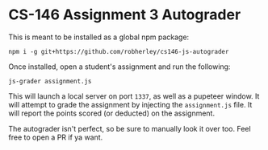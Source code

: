 # CS-146 Assignment 3 Autograder

This is meant to be installed as a global npm package:

```
npm i -g git+https://github.com/robherley/cs146-js-autograder
```

Once installed, open a student's assignment and run the following:

```
js-grader assignment.js
```

This will launch a local server on port `1337`, as well as a pupeteer window. It
will attempt to grade the assignment by injecting the `assignment.js` file. It
will report the points scored (or deducted) on the assignment.

The autograder isn't perfect, so be sure to manually look it over too. Feel free
to open a PR if ya want.
